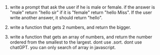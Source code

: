 1) write a prompt that ask the user if he is male or female. if the answer is "male" return "hello sir" if it is "female" return "hello Miss". If the user write another answer, it should return "hello".

2) write a function that gets 2 numbers, and return the bigger.

3) write a function that gets an array of numbers, and return the number ordered from the smallest to the largest. dont use .sort. dont use chatGPT. you can only search of array in javascript.
